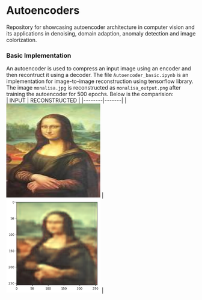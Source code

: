 # Autoencoders
Repository for showcasing autoencoder architecture in computer vision and its applications in denoising, domain adaption, anomaly detection and image colorization.

### Basic Implementation
An autoencoder is used to compress an input image using an encoder and then recontruct it using a decoder. The file `Autoencoder_basic.ipynb` is an implementation for image-to-image reconstruction using tensorflow library. The image `monalisa.jpg` is reconstructed as `monalisa_output.png` after training the autoencoder for 500 epochs.
Below is the comparision: <br> 
| INPUT | RECONSTRUCTED |
|--------|-------|
| <img src="https://github.com/Parth-D3/Autoencoders/blob/main/data/monalisa.jpg" width="250" height = "250"/> | <img src="https://github.com/Parth-D3/Autoencoders/blob/main/data/monalisa_output.png" width="250" height = "250"/> |
